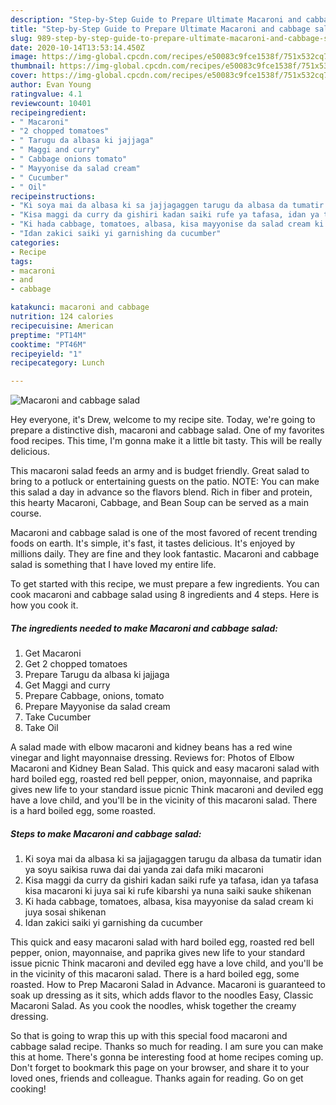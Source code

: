 ```yaml
---
description: "Step-by-Step Guide to Prepare Ultimate Macaroni and cabbage salad"
title: "Step-by-Step Guide to Prepare Ultimate Macaroni and cabbage salad"
slug: 989-step-by-step-guide-to-prepare-ultimate-macaroni-and-cabbage-salad
date: 2020-10-14T13:53:14.450Z
image: https://img-global.cpcdn.com/recipes/e50083c9fce1538f/751x532cq70/macaroni-and-cabbage-salad-recipe-main-photo.jpg
thumbnail: https://img-global.cpcdn.com/recipes/e50083c9fce1538f/751x532cq70/macaroni-and-cabbage-salad-recipe-main-photo.jpg
cover: https://img-global.cpcdn.com/recipes/e50083c9fce1538f/751x532cq70/macaroni-and-cabbage-salad-recipe-main-photo.jpg
author: Evan Young
ratingvalue: 4.1
reviewcount: 10401
recipeingredient:
- " Macaroni"
- "2 chopped tomatoes"
- " Tarugu da albasa ki jajjaga"
- " Maggi and curry"
- " Cabbage onions tomato"
- " Mayyonise da salad cream"
- " Cucumber"
- " Oil"
recipeinstructions:
- "Ki soya mai da albasa ki sa jajjagaggen tarugu da albasa da tumatir idan ya soyu saikisa ruwa dai dai yanda zai dafa miki macaroni"
- "Kisa maggi da curry da gishiri kadan saiki rufe ya tafasa, idan ya tafasa kisa macaroni ki juya sai ki rufe kibarshi ya nuna saiki sauke shikenan"
- "Ki hada cabbage, tomatoes, albasa, kisa mayyonise da salad cream ki juya sosai shikenan"
- "Idan zakici saiki yi garnishing da cucumber"
categories:
- Recipe
tags:
- macaroni
- and
- cabbage

katakunci: macaroni and cabbage 
nutrition: 124 calories
recipecuisine: American
preptime: "PT14M"
cooktime: "PT46M"
recipeyield: "1"
recipecategory: Lunch

---
```



![Macaroni and cabbage salad](https://img-global.cpcdn.com/recipes/e50083c9fce1538f/751x532cq70/macaroni-and-cabbage-salad-recipe-main-photo.jpg)

Hey everyone, it's Drew, welcome to my recipe site. Today, we're going to prepare a distinctive dish, macaroni and cabbage salad. One of my favorites food recipes. This time, I'm gonna make it a little bit tasty. This will be really delicious.

This macaroni salad feeds an army and is budget friendly. Great salad to bring to a potluck or entertaining guests on the patio. NOTE: You can make this salad a day in advance so the flavors blend. Rich in fiber and protein, this hearty Macaroni, Cabbage, and Bean Soup can be served as a main course.

Macaroni and cabbage salad is one of the most favored of recent trending foods on earth. It's simple, it's fast, it tastes delicious. It's enjoyed by millions daily. They are fine and they look fantastic. Macaroni and cabbage salad is something that I have loved my entire life.


To get started with this recipe, we must prepare a few ingredients. You can cook macaroni and cabbage salad using 8 ingredients and 4 steps. Here is how you cook it.

<!--inarticleads1-->

##### The ingredients needed to make Macaroni and cabbage salad:

1. Get  Macaroni
1. Get 2 chopped tomatoes
1. Prepare  Tarugu da albasa ki jajjaga
1. Get  Maggi and curry
1. Prepare  Cabbage, onions, tomato
1. Prepare  Mayyonise da salad cream
1. Take  Cucumber
1. Take  Oil


A salad made with elbow macaroni and kidney beans has a red wine vinegar and light mayonnaise dressing. Reviews for: Photos of Elbow Macaroni and Kidney Bean Salad. This quick and easy macaroni salad with hard boiled egg, roasted red bell pepper, onion, mayonnaise, and paprika gives new life to your standard issue picnic Think macaroni and deviled egg have a love child, and you&#39;ll be in the vicinity of this macaroni salad. There is a hard boiled egg, some roasted. 

<!--inarticleads2-->

##### Steps to make Macaroni and cabbage salad:

1. Ki soya mai da albasa ki sa jajjagaggen tarugu da albasa da tumatir idan ya soyu saikisa ruwa dai dai yanda zai dafa miki macaroni
1. Kisa maggi da curry da gishiri kadan saiki rufe ya tafasa, idan ya tafasa kisa macaroni ki juya sai ki rufe kibarshi ya nuna saiki sauke shikenan
1. Ki hada cabbage, tomatoes, albasa, kisa mayyonise da salad cream ki juya sosai shikenan
1. Idan zakici saiki yi garnishing da cucumber


This quick and easy macaroni salad with hard boiled egg, roasted red bell pepper, onion, mayonnaise, and paprika gives new life to your standard issue picnic Think macaroni and deviled egg have a love child, and you&#39;ll be in the vicinity of this macaroni salad. There is a hard boiled egg, some roasted. How to Prep Macaroni Salad in Advance. Macaroni is guaranteed to soak up dressing as it sits, which adds flavor to the noodles Easy, Classic Macaroni Salad. As you cook the noodles, whisk together the creamy dressing. 

So that is going to wrap this up with this special food macaroni and cabbage salad recipe. Thanks so much for reading. I am sure you can make this at home. There's gonna be interesting food at home recipes coming up. Don't forget to bookmark this page on your browser, and share it to your loved ones, friends and colleague. Thanks again for reading. Go on get cooking!
